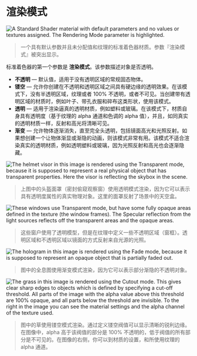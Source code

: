 <!-- > [Rendering Mode](http://docs.unity3d.com/Manual/StandardShaderMaterialParameterRenderingMode.html) -->

<!-- Unity Manual > Graphics > Graphics Overview > Materials, Shaders & Textures > Standard Shader > Material parameters > Rendering Mode -->

<!-- # Rendering Mode -->
# 渲染模式

![A Standard Shader material with default parameters and no values or textures assigned. The Rendering Mode parameter is highlighted.](http://docs.unity3d.com/uploads/Main/StandardShaderParameterRenderMode.png)
<!-- > A Standard Shader material with default parameters and no values or textures assigned. The Rendering Mode parameter is highlighted. -->
> 一个具有默认参数并且未分配值和纹理的标准着色器材质。参数『渲染模式』被突出显示。

<!-- The first Material Parameter in the Standard Shader is **Rendering Mode**. This allows you to choose whether the object uses transparency, and if so, which type of blending mode to use. -->
标准着色器的第一个参数是 **渲染模式**。该参数描述对象是否透明。

<!-- 
* **Opaque** - Is the default, and suitable for normal solid objects with no transparent areas.
* **Cutout** - Allows you to create a transparent effect that has hard edges between the opaque and transparent areas. In this mode, there are no semi-transparent areas, the texture is either 100% opaque, or invisible. This is useful when using transparency to create the shape of materials such as leaves, or cloth with holes and tatters.
* **Transparent** - Suitable for rendering realistic transparent materials such as clear plastic or glass. In this mode, the material itself will take on transparency values (based on the texture’s alpha channel and the alpha of the tint colour), however reflections and lighting highlights will remain visible at full clarity as is the case with real transparent materials.
* **Fade** - Allows the transparency values to entirely fade an object out, including any specular highlights or reflections it may have. This mode is useful if you want to animate an object fading in or out. It iss not suitable for rendering realistic transparent materials such as clear plastic or glass because the reflections and highlights will also be faded out.
 -->
* **不透明** — 默认值，适用于没有透明区域的常规固态物体。
* **镂空** — 允许你创建在不透明和透明区域之间具有硬边缘的透明效果。在该模式下，没有半透明区域，纹理或者 100% 不透明，或者不可见。当创建带有透明区域的材质时，例如叶子、带孔衣服和碎布这类形状，使用该模式。
* **透明** — 适用于渲染逼真的透明材质，例如塑料或玻璃。在该模式下，材质自身具有透明度（基于纹理的 alpha 通道和色调的 alpha 值），并且，如同真实的透明材质一样，反射和高光将清晰可见。
* **渐变** — 允许物体逐渐消失，直至完全头透明，包括镜面高光和光照反射。如果想创建一个让物体渐显或渐隐的动画，则该模式非常有用。该模式不适合渲染真实的透明材质，例如透明塑料或玻璃，因为光照反射和高光也会逐渐隐藏。

![The helmet visor in this image is rendered using the Transparent mode, because it is supposed to represent a real physical object that has transparent properties. Here the visor is reflecting the skybox in the scene. ](http://docs.unity3d.com/uploads/Main/StandardShaderTransparencySkyBoxReflection.png)
<!-- > The helmet visor in this image is rendered using the Transparent mode, because it is supposed to represent a real physical object that has transparent properties. Here the visor is reflecting the skybox in the scene. -->
> 上图中的头盔面罩（密封偷窥观察窗）使用透明模式渲染，因为它可以表示具有透明度属性的真实物理对象。这里的面罩反射了场景中的天空盒。

![These windows use Transparent mode, but have some fully opaque areas defined in the texture (the window frames). The Specular reflection from the light sources reflects off the transparent areas and the opaque areas.](http://docs.unity3d.com/uploads/Main/StandardShaderTransparentWindow.png)
<!-- > These windows use Transparent mode, but have some fully opaque areas defined in the texture (the window frames). The Specular reflection from the light sources reflects off the transparent areas and the opaque areas. -->
> 这些窗户使用了透明模型，但是在纹理中定义一些不透明区域（窗框）。透明区域和不透明区域以镜面的方式反射来自光源的光照。

![The hologram in this image is rendered using the Fade mode, because it is supposed to represent an opaque object that is partially faded out.](http://docs.unity3d.com/uploads/Main/StandardShaderFadeHologram.png)
<!-- > The hologram in this image is rendered using the Fade mode, because it is supposed to represent an opaque object that is partially faded out. -->
> 图中的全息图使用渐变模式渲染，因为它可以表示部分渐隐的不透明对象。

![The grass in this image is rendered using the Cutout mode. This gives clear sharp edges to objects which is defined by specifying a cut-off threshold. All parts of the image with the alpha value above this threshold are 100% opaque, and all parts below the threshold are invisible. To the right in the image you can see the material settings and the alpha channel of the texture used.](http://docs.unity3d.com/uploads/Main/StandardShaderCutoutGrassExample.png)
<!-- > The grass in this image is rendered using the Cutout mode. This gives clear sharp edges to objects which is defined by specifying a cut-off threshold. All parts of the image with the alpha value above this threshold are 100% opaque, and all parts below the threshold are invisible. To the right in the image you can see the material settings and the alpha channel of the texture used. -->
> 图中的草使用镂空模式渲染。通过定义镂空阀值可以显示清晰的锐利边缘。在图像中，alpha 高于该阀值的部分是 100% 不透明的，低于阀值的所有部分是不可见的。在图像的右侧，你可以到材质的设置，和所使用纹理的 alpha 通道。
